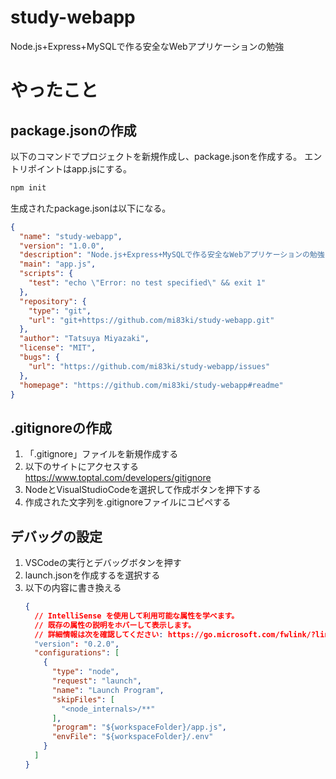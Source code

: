 # study-webapp
Node.js+Express+MySQLで作る安全なWebアプリケーションの勉強

# やったこと
## package.jsonの作成
以下のコマンドでプロジェクトを新規作成し、package.jsonを作成する。
エントリポイントはapp.jsにする。
```bash
npm init
```
生成されたpackage.jsonは以下になる。
```json
{
  "name": "study-webapp",
  "version": "1.0.0",
  "description": "Node.js+Express+MySQLで作る安全なWebアプリケーションの勉強",
  "main": "app.js",
  "scripts": {
    "test": "echo \"Error: no test specified\" && exit 1"
  },
  "repository": {
    "type": "git",
    "url": "git+https://github.com/mi83ki/study-webapp.git"
  },
  "author": "Tatsuya Miyazaki",
  "license": "MIT",
  "bugs": {
    "url": "https://github.com/mi83ki/study-webapp/issues"
  },
  "homepage": "https://github.com/mi83ki/study-webapp#readme"
}
```

## .gitignoreの作成
1. 「.gitignore」ファイルを新規作成する
1. 以下のサイトにアクセスする
    https://www.toptal.com/developers/gitignore
1. NodeとVisualStudioCodeを選択して作成ボタンを押下する
1. 作成された文字列を.gitignoreファイルにコピペする

## デバッグの設定
1. VSCodeの実行とデバッグボタンを押す
1. launch.jsonを作成するを選択する
1. 以下の内容に書き換える
    ```json
    {
      // IntelliSense を使用して利用可能な属性を学べます。
      // 既存の属性の説明をホバーして表示します。
      // 詳細情報は次を確認してください: https://go.microsoft.com/fwlink/?linkid=830387
      "version": "0.2.0",
      "configurations": [
        {
          "type": "node",
          "request": "launch",
          "name": "Launch Program",
          "skipFiles": [
            "<node_internals>/**"
          ],
          "program": "${workspaceFolder}/app.js",
          "envFile": "${workspaceFolder}/.env"
        }
      ]
    }
    ```